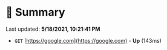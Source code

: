 # 📖 Summary
Last updated: **5/18/2021, 10:21:41 PM**

- `GET` [https://google.com](https://google.com) - **Up** (143ms)
